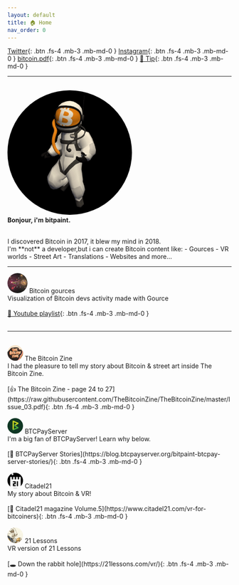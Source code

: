 ```yaml
---
layout: default
title: 🏠 Home
nav_order: 0
---
```

[Twitter](https://twitter.com/bitpaintclub){: .btn .fs-4 .mb-3 .mb-md-0 }   [Instagram](https://www.instagram.com/bitpaint.club){: .btn .fs-4 .mb-3 .mb-md-0 }  [bitcoin.pdf](https://bitpaint.club/bitcoin.pdf){: .btn .fs-4 .mb-3 .mb-md-0 }       [🍺 Tip](https://btcpay177475.lndyn.com/){: .btn .fs-4 .mb-3 .mb-md-0 }  

---

 <br> <img src="/img/animlight.gif" style="border-radius:50%"> <br>
**<span class="fs-7">Bonjour, i'm bitpaint.</span><br>**

<br>
I discovered Bitcoin in 2017, it blew my mind in 2018.<br>
I'm **not** a developer,but i can create Bitcoin content like:
-  Gources
-  VR worlds
-  Street Art
-  Translations
-  Websites and more...<br>

---



<img src="/img/tinygif.gif" height="auto" width="45" style="border-radius:50%">  <span class="fs-8">Bitcoin gources</span> <br>
<span class="fs-4">Visualization of Bitcoin devs activity made with Gource</span><br><br>
[🌱 Youtube playlist](https://www.youtube.com/watch?v=1qRnSJIs6Dc&list=PL__P3lEspEgAcDvJZWLqOQqigCInflZeJ){: .btn .fs-4 .mb-3 .mb-md-0 } <br>
<br>

---


<br>
<img src="/img/zine.jpg" height="auto" width="35" style="border-radius:50%">  <span class="fs-8">The Bitcoin Zine </span> <br>
<span class="fs-4">I had the pleasure to tell my story about Bitcoin & street art inside The Bitcoin Zine.</span><br><br>
[👍 The Bitcoin Zine - page 24 to 27](https://raw.githubusercontent.com/TheBitcoinZine/TheBitcoinZine/master/Issue_03.pdf){: .btn .fs-4 .mb-3 .mb-md-0 }
<br>



<br>
<img src="/img/btcpay.png" height="auto" width="35" style="border-radius:50%">  <span class="fs-8">BTCPayServer</span> <br>
<span class="fs-4">I'm a big fan of BTCPayServer!  Learn why below.</span><br><br>
[💚 BTCPayServer Stories](https://blog.btcpayserver.org/bitpaint-btcpay-server-stories/){: .btn .fs-4 .mb-3 .mb-md-0 }
<br>


<br>
<img src="/img/21.png" height="auto" width="35" style="border-radius:50%">  <span class="fs-8">Citadel21</span> <br>
<span class="fs-4">My story about Bitcoin & VR!</span><br><br>
[📙 Citadel21  magazine Volume.5](https://www.citadel21.com/vr-for-bitcoiners){: .btn .fs-4 .mb-3 .mb-md-0 }
<br>

<br>
<img src="/img/rabbit.jpg" height="auto" width="35" style="border-radius:50%">  <span class="fs-8">21 Lessons</span> <br>
<span class="fs-4">VR version of 21 Lessons </span><br><br>
[🕳️ Down the rabbit hole](https://21lessons.com/vr/){: .btn .fs-4 .mb-3 .mb-md-0 }
